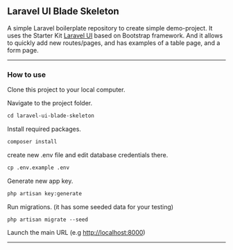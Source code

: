 ## Laravel UI Blade Skeleton

A simple Laravel boilerplate repository to create simple demo-project. It uses the Starter Kit [Laravel UI](https://github.com/laravel/ui) based on Bootstrap framework. And it allows to quickly add new routes/pages, and has examples of a table page, and a form page.


-----

### How to use

Clone this project to your local computer.

Navigate to the project folder.

```ps
cd laravel-ui-blade-skeleton
```

Install required packages.

```ps
composer install
```

create new .env file and edit database credentials there.

```ps
cp .env.example .env
```

Generate new app key.

```ps
php artisan key:generate
```

Run migrations. (it has some seeded data for your testing)

```ps
php artisan migrate --seed
```

Launch the main URL (e.g [http://localhost:8000](http://localhost:8000))

---

